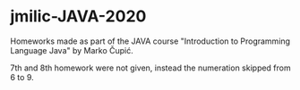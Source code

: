 # jmilic-JAVA-2020

Homeworks made as part of the JAVA course "Introduction to Programming Language Java" by Marko Čupić.

7th and 8th homework were not given, instead the numeration skipped from 6 to 9.
